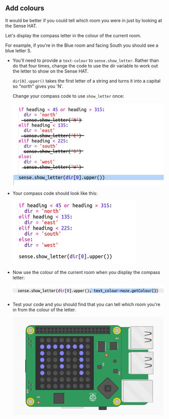 ## Add colours

It would be better if you could tell which room you were in just by looking at the Sense HAT.

Let's display the compass letter in the colour of the current room.

For example, if you're in the Blue room and facing South you should see a blue letter S.

+ You'll need to provide a `text-colour` to `sense.show_letter`. Rather than do that four times, change the code to use the dir variable to work out the letter to show on the Sense HAT.
    
    `dir[0].upper()` takes the first letter of a string and turns it into a capital so "north" gives you 'N'.
    
    Change your compass code to use `show_letter` once:
    
    ![captura de ecrã](images/compass-upper.png)

+ Your compass code should look like this:
    
    ![screenshot](images/compass-upper-done.png)

+ Now use the colour of the current room when you display the compass letter:
    
    ![captura de ecrã](images/compass-colour.png)

+ Test your code and you should find that you can tell which room you're in from the colour of the letter.
    
    ![captura de ecrã](images/compass-colour-east.png)